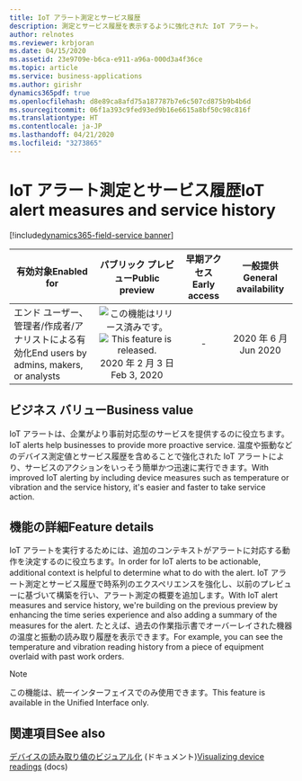 ```yaml
---
title: IoT アラート測定とサービス履歴
description: 測定とサービス履歴を表示するように強化された IoT アラート。
author: relnotes
ms.reviewer: krbjoran
ms.date: 04/15/2020
ms.assetid: 23e9709e-b6ca-e911-a96a-000d3a4f36ce
ms.topic: article
ms.service: business-applications
ms.author: girishr
dynamics365pdf: true
ms.openlocfilehash: d8e89ca8afd75a187787b7e6c507cd875b9b4b6d
ms.sourcegitcommit: 06f1a393c9fed93ed9b16e6615a8bf50c98c816f
ms.translationtype: HT
ms.contentlocale: ja-JP
ms.lasthandoff: 04/21/2020
ms.locfileid: "3273865"
---
```

# <a name="iot-alert-measures-and-service-history"></a><span data-ttu-id="f9a93-103">IoT アラート測定とサービス履歴</span><span class="sxs-lookup"><span data-stu-id="f9a93-103">IoT alert measures and service history</span></span>
[!include[dynamics365-field-service banner](../includes/dynamics365-field-service.md)]

| <span data-ttu-id="f9a93-104">有効対象</span><span class="sxs-lookup"><span data-stu-id="f9a93-104">Enabled for</span></span>    |  <span data-ttu-id="f9a93-105">パブリック プレビュー</span><span class="sxs-lookup"><span data-stu-id="f9a93-105">Public preview</span></span> | <span data-ttu-id="f9a93-106">早期アクセス</span><span class="sxs-lookup"><span data-stu-id="f9a93-106">Early access</span></span> | <span data-ttu-id="f9a93-107">一般提供</span><span class="sxs-lookup"><span data-stu-id="f9a93-107">General availability</span></span> | 
| ---------- | :----------: |:----------: |:----------: |
|<span data-ttu-id="f9a93-108">エンド ユーザー、管理者/作成者/アナリストによる有効化</span><span class="sxs-lookup"><span data-stu-id="f9a93-108">End users by admins, makers, or analysts</span></span>|<span data-ttu-id="f9a93-109">![この機能はリリース済みです。](/dynamics365-release-plan/media/green-checkmark.png "この機能はリリース済みです。")</span><span class="sxs-lookup"><span data-stu-id="f9a93-109">![This feature is released.](/dynamics365-release-plan/media/green-checkmark.png "This feature is released.")</span></span> <span data-ttu-id="f9a93-110">2020 年 2 月 3 日</span><span class="sxs-lookup"><span data-stu-id="f9a93-110">Feb 3, 2020</span></span>|-| <span data-ttu-id="f9a93-111">2020 年 6 月</span><span class="sxs-lookup"><span data-stu-id="f9a93-111">Jun 2020</span></span>|


## <a name="business-value"></a><span data-ttu-id="f9a93-112">ビジネス バリュー</span><span class="sxs-lookup"><span data-stu-id="f9a93-112">Business value</span></span>
<!-- bv start -->
<span data-ttu-id="f9a93-113">IoT アラートは、企業がより事前対応型のサービスを提供するのに役立ちます。</span><span class="sxs-lookup"><span data-stu-id="f9a93-113">IoT alerts help businesses to provide more proactive service.</span></span> <span data-ttu-id="f9a93-114">温度や振動などのデバイス測定値とサービス履歴を含めることで強化された IoT アラートにより、サービスのアクションをいっそう簡単かつ迅速に実行できます。</span><span class="sxs-lookup"><span data-stu-id="f9a93-114">With improved IoT alerting by including device measures such as temperature or vibration and the service history, it's easier and faster to take service action.</span></span>
<!-- bv end -->



## <a name="feature-details"></a><span data-ttu-id="f9a93-115">機能の詳細</span><span class="sxs-lookup"><span data-stu-id="f9a93-115">Feature details</span></span>
<!--feature detail start -->
<span data-ttu-id="f9a93-116">IoT アラートを実行するためには、追加のコンテキストがアラートに対応する動作を決定するのに役立ちます。</span><span class="sxs-lookup"><span data-stu-id="f9a93-116">In order for IoT alerts to be actionable, additional context is helpful to determine what to do with the alert.</span></span> <span data-ttu-id="f9a93-117">IoT アラート測定とサービス履歴で時系列のエクスペリエンスを強化し、以前のプレビューに基づいて構築を行い、アラート測定の概要を追加します。</span><span class="sxs-lookup"><span data-stu-id="f9a93-117">With IoT alert measures and service history, we're building on the previous preview by enhancing the time series experience and also adding a summary of the measures for the alert.</span></span> <span data-ttu-id="f9a93-118">たとえば、過去の作業指示書でオーバーレイされた機器の温度と振動の読み取り履歴を表示できます。</span><span class="sxs-lookup"><span data-stu-id="f9a93-118">For example, you can see the temperature and vibration reading history from a piece of equipment overlaid with past work orders.</span></span>
<!--feature detail end -->


> [!NOTE]
> <span data-ttu-id="f9a93-119">この機能は、統一インターフェイスでのみ使用できます。</span><span class="sxs-lookup"><span data-stu-id="f9a93-119">This feature is available in the Unified Interface only.</span></span>







## <a name="see-also"></a><span data-ttu-id="f9a93-120">関連項目</span><span class="sxs-lookup"><span data-stu-id="f9a93-120">See also</span></span>

<!--docs start-->
<span data-ttu-id="f9a93-121">[デバイスの読み取り値のビジュアル化](https://docs.microsoft.com/dynamics365/field-service/cfs-visualizations-iot-hub) (ドキュメント)</span><span class="sxs-lookup"><span data-stu-id="f9a93-121">[Visualizing device readings](https://docs.microsoft.com/dynamics365/field-service/cfs-visualizations-iot-hub) (docs)</span></span>
<!--docs end-->
